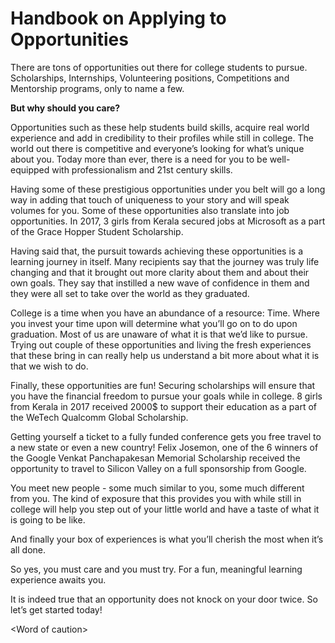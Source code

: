 # Handbook on Applying to Opportunities

There are tons of opportunities out there for college students to pursue. Scholarships, Internships, Volunteering positions, Competitions and Mentorship programs, only to name a few.

**But why should you care?**

Opportunities such as these help students build skills, acquire real world experience and add in credibility to their profiles while still in college. The world out there is competitive and everyone’s looking for what’s unique about you. Today more than ever, there is a need for you to be well-equipped with professionalism and 21st century skills.

Having some of these prestigious opportunities under you belt will go a long way in adding that touch of uniqueness to your story and will speak volumes for you. Some of these opportunities also translate into job opportunities. In 2017, 3 girls from Kerala secured jobs at Microsoft as a part of the Grace Hopper Student Scholarship.

Having said that, the pursuit towards achieving these opportunities is a learning journey in itself. Many recipients say that the journey was truly life changing and that it brought out more clarity about them and about their own goals. They say that instilled a new wave of confidence in them and they were all set to take over the world as they graduated.

College is a time when you have an abundance of a resource: Time. Where you invest your time upon will determine what you’ll go on to do upon graduation. Most of us are unaware of what it is that we’d like to pursue. Trying out couple of these opportunities and living the fresh experiences that these bring in can really help us understand a bit more about what it is that we wish to do.

Finally, these opportunities are fun! Securing scholarships will ensure that you have the financial freedom to pursue your goals while in college. 8 girls from Kerala in 2017 received 2000$ to support their education as a part of the WeTech Qualcomm Global Scholarship.

Getting yourself a ticket to a fully funded conference gets you free travel to a new state or even a new country! Felix Josemon, one of the 6 winners of the Google Venkat Panchapakesan Memorial Scholarship received the opportunity to travel to Silicon Valley on a full sponsorship from Google.

You meet new people - some much similar to you, some much different from you. The kind of exposure that this provides you with while still in college will help you step out of your little world and have a taste of what it is going to be like.

And finally your box of experiences is what you’ll cherish the most when it’s all done.

So yes, you must care and you must try. For a fun, meaningful learning experience awaits you.

It is indeed true that an opportunity does not knock on your door twice. So let’s get started today!

&lt;Word of caution&gt;

